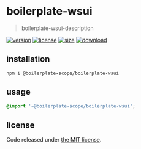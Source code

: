 # boilerplate-wsui
> boilerplate-wsui-description

[![version][version-image]][version-url]
[![license][license-image]][license-url]
[![size][size-image]][size-url]
[![download][download-image]][download-url]

## installation
```shell
npm i @boilerplate-scope/boilerplate-wsui
```

## usage
```scss
@import '~@boilerplate-scope/boilerplate-wsui';
```

## license
Code released under [the MIT license](https://github.com/afeiship/boilerplate-wsui/blob/master/LICENSE.txt).

[version-image]: https://img.shields.io/npm/v/@boilerplate-scope/boilerplate-wsui
[version-url]: https://npmjs.org/package/@boilerplate-scope/boilerplate-wsui

[license-image]: https://img.shields.io/npm/l/@boilerplate-scope/boilerplate-wsui
[license-url]: https://github.com/afeiship/boilerplate-wsui/blob/master/LICENSE.txt

[size-image]: https://img.shields.io/bundlephobia/minzip/@boilerplate-scope/boilerplate-wsui
[size-url]: https://github.com/afeiship/boilerplate-wsui/blob/master/dist/boilerplate-wsui.min.js

[download-image]: https://img.shields.io/npm/dm/@boilerplate-scope/boilerplate-wsui
[download-url]: https://www.npmjs.com/package/@boilerplate-scope/boilerplate-wsui


